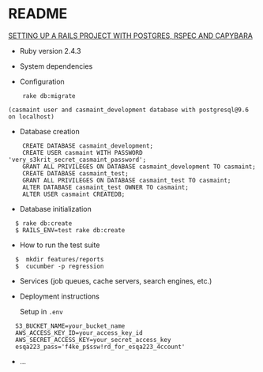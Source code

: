 # README

[SETTING UP A RAILS PROJECT WITH POSTGRES, RSPEC AND CAPYBARA](http://julianveling.com/?p=18)

* Ruby version
    2.4.3

* System dependencies

* Configuration
```
    rake db:migrate
```
    (casmaint user and casmaint_development database with postgresql@9.6 on localhost)

* Database creation

```
    CREATE DATABASE casmaint_development;
    CREATE USER casmaint WITH PASSWORD 'very_s3krit_secret_casmaint_password';
    GRANT ALL PRIVILEGES ON DATABASE casmaint_development TO casmaint;
    CREATE DATABASE casmaint_test;
    GRANT ALL PRIVILEGES ON DATABASE casmaint_test TO casmaint;
    ALTER DATABASE casmaint_test OWNER TO casmaint;
    ALTER USER casmaint CREATEDB;
```

* Database initialization

```
  $ rake db:create
  $ RAILS_ENV=test rake db:create
```

* How to run the test suite

```
  $  mkdir features/reports
  $  cucumber -p regression
```

* Services (job queues, cache servers, search engines, etc.)

* Deployment instructions

    Setup in `.env`
```
  S3_BUCKET_NAME=your_bucket_name
  AWS_ACCESS_KEY_ID=your_access_key_id
  AWS_SECRET_ACCESS_KEY=your_secret_access_key
  esqa223_pass='f4ke_p$ssw!rd_for_esqa223_4ccount'
```

* ...
